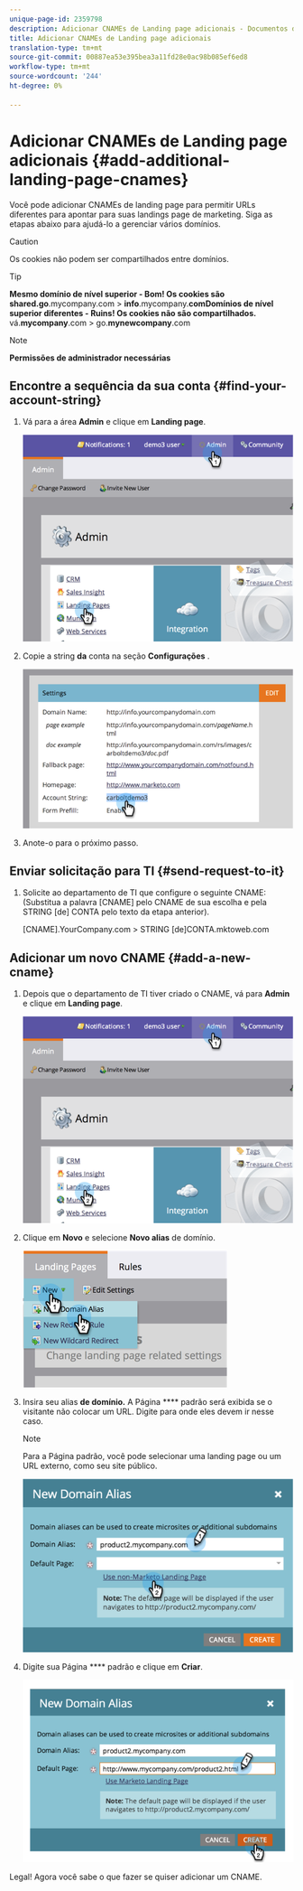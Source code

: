 ```yaml
---
unique-page-id: 2359798
description: Adicionar CNAMEs de Landing page adicionais - Documentos de marketing - Documentação do produto
title: Adicionar CNAMEs de Landing page adicionais
translation-type: tm+mt
source-git-commit: 00887ea53e395bea3a11fd28e0ac98b085ef6ed8
workflow-type: tm+mt
source-wordcount: '244'
ht-degree: 0%

---
```



# Adicionar CNAMEs de Landing page adicionais {#add-additional-landing-page-cnames}

Você pode adicionar CNAMEs de landing page para permitir URLs diferentes para apontar para suas landings page de marketing. Siga as etapas abaixo para ajudá-lo a gerenciar vários domínios.

>[!CAUTION]
>
>Os cookies não podem ser compartilhados entre domínios.

>[!TIP]
>
>**Mesmo domínio de nível superior - Bom! Os cookies são shared.go**.mycompany.com > **info**.mycompany.**comDomínios de nível superior diferentes - Ruins! Os cookies não são compartilhados.**
>vá.**mycompany**.com > go.**mynewcompany**.com

>[!NOTE]
>
>**Permissões de administrador necessárias**

## Encontre a sequência da sua conta {#find-your-account-string}

1. Vá para a área **Admin** e clique em **Landing page**.

   ![](assets/image2014-9-16-15-3a19-3a54.png)

1. Copie a string **da** conta na seção **Configurações** .

   ![](assets/image2014-9-16-15-3a20-3a2.png)

1. Anote-o para o próximo passo.

## Enviar solicitação para TI {#send-request-to-it}

1. Solicite ao departamento de TI que configure o seguinte CNAME: (Substitua a palavra [CNAME] pelo CNAME de sua escolha e pela STRING [de] CONTA pelo texto da etapa anterior).

   [CNAME].YourCompany.com > STRING [de]CONTA.mktoweb.com

## Adicionar um novo CNAME {#add-a-new-cname}

1. Depois que o departamento de TI tiver criado o CNAME, vá para **Admin** e clique em **Landing page**.

   ![](assets/image2014-9-16-15-3a20-3a20.png)

1. Clique em **Novo** e selecione **Novo alias** de domínio.

   ![](assets/image2014-9-16-15-3a20-3a28.png)

1. Insira seu alias **de domínio.** A Página **** padrão será exibida se o visitante não colocar um URL. Digite para onde eles devem ir nesse caso.

   >[!NOTE]
   >
   >Para a Página padrão, você pode selecionar uma landing page ou um URL externo, como seu site público.

   ![](assets/image2014-9-16-15-3a20-3a36.png)

1. Digite sua Página **** padrão e clique em **Criar**.

   ![](assets/image2014-9-16-15-3a20-3a43.png)

Legal! Agora você sabe o que fazer se quiser adicionar um CNAME.
